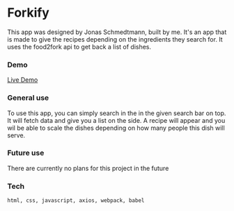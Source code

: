 # Forkify

This app was designed by Jonas Schmedtmann, built by me. It's an app that is made to give the recipes depending on the ingredients they search for. It uses the food2fork api to get back a list of dishes. 


### Demo

[Live Demo](https://brandonjoe.github.io/forkify/)

### General use

To use this app, you can simply search in the in the given search bar on top. It will fetch data and give you a list on the side. A recipe will appear and you wil be able to scale the dishes depending on how many people this dish will serve. 

### Future use

There are currently no plans for this project in the future

### Tech 

```
html, css, javascript, axios, webpack, babel
```

